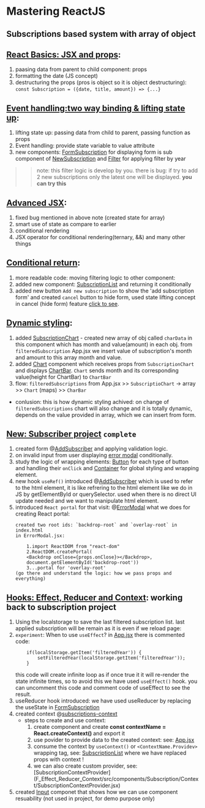 # Mastering ReactJS

## Subscriptions based system with array of object

## [React Basics: JSX and props](A_JSX_and_props/src/App.jsx):

1. paasing data from parent to child component: props
2. formatting the date (JS concept)
3. destructuring the props (pros is object so it is object destructuring): `const Subscription = ({date, title, amount}) => {...}`


## [Event handling:two way binding & lifting state up](B_Event_Handling/src/App.jsx):

1. lifting state up: passing data from child to parent, passing function as props
2. Event handling: provide state variable to value attribute
3. new components: [FormSubscription](B_Event_Handling/src/components/FormSubscription.jsx) for displaying form is sub component of [NewSubscription](<B_Event_Handling/src/components/New Subsciption/NewSubscription.jsx>)  and [Filter](B_Event_Handling/src/components/Filter.jsx) for applying filter by year 

>> note: this filter logic is develop by you. there is bug: if try to add 2 new subscriptions only the latest one will be displayed. <b>you can try this</b>

## [Advanced JSX](C_Advanced_JSX/src/App.jsx):

1. fixed bug mentioned in above note (created state for array)
2. smart use of state as compare to earlier
2. conditional rendering
3. JSX operator for conditional rendering(ternary, &&) and many other things

## [Conditional return](C_Advanced_JSX_2/src/App.jsx):

1. more readable code: moving filtering logic to other component:
2. added new component: [SubscriptionList](C_Advanced_JSX_2/src/components/SubscriptionList.jsx) and returning it conditionally
3. added new button `Add new subscription` to show the 'add subscription form' and created `cancel` button to hide form, used state lifting concept in cancel (hide form) feature [click to see](C_Advanced_JSX_2/src/components/FormSubscription.jsx).

## [Dynamic styling](D_Dynamic_Styling/src/components/charts/SubscriptionChart.jsx):

1. added [SubscriptionChart](D_Dynamic_Styling/src/components/charts/SubscriptionChart.jsx) - created new array of obj called `charData` in this component which has month and value(amount) in each obj. from `filteredSubscription` App.jsx we insert value of subscription's month and amount to this array month and value.
2. added [Chart](D_Dynamic_Styling/src/components/charts/Chart.jsx) component which receives props from `SubscriptionChart` and displays [ChartBar](D_Dynamic_Styling/src/components/charts/ChartBar.jsx). `Chart` sends month and its corresponding value(height for ChartBar) to `ChartBar`
3. flow: `filteredSubscriptions` from App.jsx >> `SubscriptioChart` -> array >> `Chart` (maps) >> `CharBar` <br/>
- conlusion: this is how dynamic styling achived: on change of `filteredSubscriptions` chart will also change and it is totally dynamic, depends on the value provided in array, which we can insert from form.


## [New: Subscriber project](E_Modals_and_Refs/src/App.jsx) `complete`

1. created form @[AddSubscriber](E_Modals_and_Refs/src/components/AddSubscriber.jsx) and applying validation logic.
2. on invalid input from user displaying [error modal](E_Modals_and_Refs/src/templates/ErrorModal.jsx) conditionally.
3. study the logic of wrapping elements: [Button](E_Modals_and_Refs/src/templates/Button.jsx) for each type of button and handling their `onClick` and [Container](E_Modals_and_Refs/src/templates/Container.jsx) for global styling and wrapping element.
4. new hook `useRef()` introduced @[AddSubscriber](E_Modals_and_Refs/src/components/AddSubscriber.jsx) which is used to refer to the html element, it is like refrering to the html element like we do in JS by getElementById or querySelector. used when there is no direct UI update needed and we want to manipulate html element.
5. introduced `React portal` for that visit: @[ErrorModal](E_Modals_and_Refs/src/templates/ErrorModal.jsx) what we does for creating React portal:
    ```
    created two root ids: `backdrop-root` and `overlay-root` in index.html
    in ErrorModal.jsx:

        1.import ReactDOM from "react-dom" 
        2.ReactDOM.createPortal(
        <Backdrop onClose={props.onClose}></Backdrop>, 
        document.getElementById('backdrop-root'))
        3...portal for 'overlay-root'
    (go there and understand the logic: how we pass props and everything)
    ```

## [Hooks: Effect, Reducer and Context](F_Effect_Reducer_Context): working back to subscription project

1. Using the localstorage to save the last filtered subscription list. last applied subscription will be remain as it is even if we reload page:
2. `experiment`: When to use `useEffect`?  in [App.jsx](F_Effect_Reducer_Context/src/App.jsx) there is commented code: 
    ```
        if(localStorage.getItem('filteredYear')) {
            setFilteredYear(localStorage.getItem('filteredYear'));
        }
    ```
    this code will create infinite loop as if once true it it will re-render the state infinite times, so to avoid this we have used `useEffect()` hook. you can uncomment this code and comment code of useEffect to see the result.
3. useReducer hook introduced: we have used useReducer by replacing the useState in [FormSubscription](F_Effect_Reducer_Context/src/components/Subscription/FormSubscription.jsx)
4. created context @[subscriptions-context](F_Effect_Reducer_Context/src/components/Subscription/Context/subscriptions-context.jsx)
    - steps to create and use context:
        1. create component and create <b> const contextName = React.createContext() </b> and export it
        2. use povider to provide data to the created context: see: [App.jsx](F_Effect_Reducer_Context/src/App.jsx)
        3. consume the context by `useContext()` or `<ContextName.Providev>` wrapping tag, see: [SubscriptionList](F_Effect_Reducer_Context/src/components/Subscription/SubscriptionList.jsx) where we have replaced props with context !
        4. we can also create custom provider, see: [SubscriptionContextProvider]
        (F_Effect_Reducer_Context/src/components/Subscription/Context/SubscriptionContextProvider.jsx)
5. created [Input](F_Effect_Reducer_Context/src/components/Subscription/Input.jsx) componet that shows how we can use component resuability (not used in project, for demo purpose only)